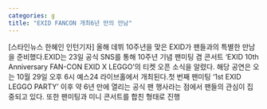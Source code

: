 ```yaml
---
categories: g
title: "EXID FANCON 개최6년 만의 만남"
---
```

[스타인뉴스 한혜인 인턴기자] 올해 데뷔 10주년을 맞은 EXID가 팬들과의 특별한 만남을 준비했다.EXID는 23일 공식 SNS를 통해 10주년 기념 팬미팅 겸 콘서트 ‘EXID 10th Anniversary FAN-CON EXID X LEGGO’의 티켓 오픈 소식을 알렸다. 해당 공연은 오는 10월 29일 오후 6시 예스24 라이브홀에서 개최된다.첫 번째 팬미팅 ‘1st EXID LEGGO PARTY’ 이후 약 6년 만에 열리는 공식 팬 행사라는 점에서 팬들의 관심이 집중되고 있다. 또한 팬미팅과 미니 콘서트를 합친 형태로 진행